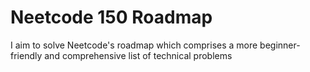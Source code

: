 # Neetcode 150 Roadmap
I aim to solve Neetcode's roadmap which comprises a more beginner-friendly and comprehensive list of technical problems
